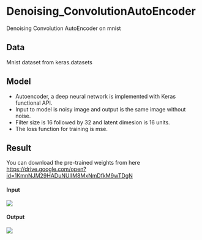 # Denoising_ConvolutionAutoEncoder
Denoising Convolution AutoEncoder on mnist


## Data 
Mnist dataset from keras.datasets

## Model
- Autoencoder, a deep neural network is implemented with Keras functional API.
- Input to model is noisy image and output is the same image without noise.
- Filter size is 16 followed by 32 and latent dimesion is 16 units.
- The loss function for training is mse.

## Result
You can download the pre-trained weights from here <br />
https://drive.google.com/open?id=1KmnNJM29HADuNUIIM8MxNmDfkM9wTDgN

#### Input <br />
![](https://github.com/TanyaChutani/Denoising_ConvolutionAutoEncoder/blob/master/noisyA.png)<br />
#### Output <br />
![](https://github.com/TanyaChutani/Denoising_ConvolutionAutoEncoder/blob/master/outputA.png)<br />

